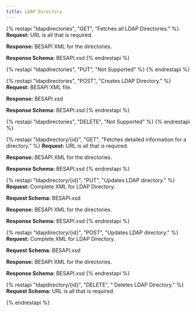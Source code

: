 ```yaml
---
title: LDAP Directory
---
```


{% restapi "ldapdirectories", "GET", "Fetches all LDAP Directories." %}
**Request:** URL is all that is required.

**Response:** BESAPI XML for the directories.

**Response Schema:** BESAPI.xsd
{% endrestapi %}

{% restapi "ldapdirectories", "PUT", "Not Supported" %}
{% endrestapi %}

{% restapi "ldapdirectories", "POST", "Creates LDAP Directory." %}
**Request:** BESAPI XML file.

**Response:** BESAPI.xsd

**Response Schema:** BESAPI.xsd
{% endrestapi %}

{% restapi "ldapdirectories", "DELETE", "Not Supported" %}
{% endrestapi %}

{% restapi "ldapdirectory/{id}", "GET", "Fetches detailed information for a directory." %}
**Request:** URL is all that is required.

**Response:** BESAPI XML for the directories.

**Response Schema:** BESAPI.xsd
{% endrestapi %}

{% restapi "ldapdirectory/{id}", "PUT", "Updates LDAP directory." %}
**Request:** Complete XML for LDAP Directory.

**Request Schema:** BESAPI.xsd

**Response:** BESAPI XML for the directories.

**Response Schema:** BESAPI.xsd
{% endrestapi %}

{% restapi "ldapdirectory/{id}", "POST", "Updates LDAP directory." %}
**Request:** Complete XML for LDAP Directory.

**Request Schema:** BESAPI.xsd

**Response:** BESAPI XML for the directories.

**Response Schema:** BESAPI.xsd
{% endrestapi %}

{% restapi "ldapdirectory/{id}", "DELETE", " Deletes LDAP Directory." %}
**Request Schema:** URL is all that is required.

{% endrestapi %}